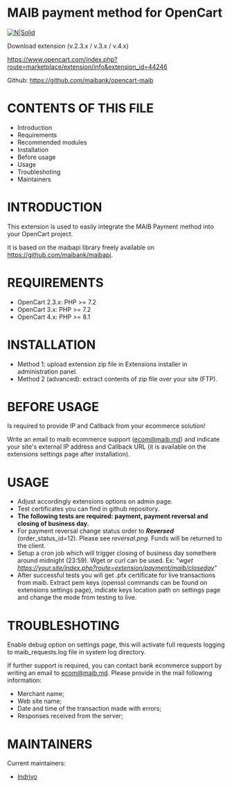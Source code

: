 # MAIB payment method for OpenCart

####
[![N|Solid](https://www.maib.md/images/logo.svg)](https://www.maib.md)

Download extension (v.2.3.x / v.3.x / v.4.x)

https://www.opencart.com/index.php?route=marketplace/extension/info&extension_id=44246

Github: https://github.com/maibank/opencart-maib


CONTENTS OF THIS FILE
=====================

 * Introduction
 * Requirements
 * Recommended modules
 * Installation
 * Before usage
 * Usage
 * Troubleshoting
 * Maintainers


INTRODUCTION
============

This extension is used to easily integrate the MAIB Payment method into your OpenCart project.

It is based on the maibapi library freely available on https://github.com/maibank/maibapi.

REQUIREMENTS
============

 * OpenCart 2.3.x: PHP >= 7.2
 * OpenCart 3.x: PHP >= 7.2
 * OpenCart 4.x: PHP >= 8.1


INSTALLATION
============

 * Method 1: upload extension zip file in Extensions installer in administration panel.
 * Method 2 (advanced): extract contents of zip file over your site (FTP).


BEFORE USAGE
============

Is required to provide IP and Callback from your ecommerce solution!

Write an email to maib ecommerce support (ecom@maib.md) and indicate your site's external IP address and Callback URL (it is available on the extensions settings page after installation).


USAGE
=====

 * Adjust accordingly extensions options on admin page.
 * Test certificates you can find in github repository.
 * **The following tests are required: payment, payment reversal and closing of business day.**
 * For payment reversal change status order to ***Reversed*** (order_status_id=12). Please see *reversal.png*. Funds will be returned to the client.
 * Setup a cron job which will trigger closing of business day somethere around midnight (23:59). Wget or curl can be used. Ex: "*wget https://your.site/index.php?route=extension/payment/maib/closeday*"
 * After successful tests you will get .pfx certificate for live transactions from maib. Extract pem keys (openssl commands can be found on extensions settings page), indicate keys location path on settings page and change the mode from testing to live.


TROUBLESHOTING
==============

Enable debug option on settings page, this will activate full requests logging to maib_requests.log file in system log directory.

If further support is required, you can contact bank ecommerce support by writing an email to ecom@maib.md.
Please provide in the mail following information:

- Merchant name;
- Web site name;
- Date and time of the transaction made with errors;
- Responses received from the server;


MAINTAINERS
===========

Current maintainers:

 * [Indrivo](https://github.com/indrivo)
